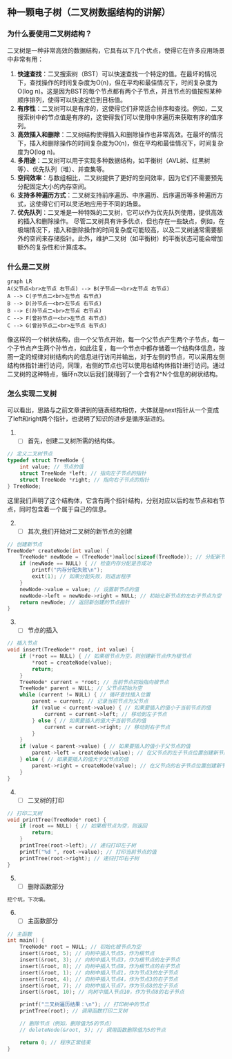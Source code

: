 
## 种一颗电子树（二叉树数据结构的讲解）
### 为什么要使用二叉树结构？
二叉树是一种非常高效的数据结构，它具有以下几个优点，使得它在许多应用场景中非常有用：
1. **快速查找**：二叉搜索树（BST）可以快速查找一个特定的值。在最坏的情况下，查找操作的时间复杂度为O(n)，但在平均和最佳情况下，时间复杂度为O(log n)。这是因为BST的每个节点都有两个子节点，并且节点的值按照某种顺序排列，使得可以快速定位到目标值。
2. **有序性**：二叉树可以是有序的，这使得它们非常适合排序和查找。例如，二叉搜索树中的节点值是有序的，这使得我们可以使用中序遍历来获取有序的值序列。
3. **高效插入和删除**：二叉树结构使得插入和删除操作也非常高效。在最坏的情况下，插入和删除操作的时间复杂度为O(n)，但在平均和最佳情况下，时间复杂度为O(log n)。
4. **多用途**：二叉树可以用于实现多种数据结构，如平衡树（AVL树、红黑树等）、优先队列（堆）、并查集等。
5. **空间效率**：与数组相比，二叉树提供了更好的空间效率，因为它们不需要预先分配固定大小的内存空间。
6. **支持多种遍历方式**：二叉树支持前序遍历、中序遍历、后序遍历等多种遍历方式，这使得它们可以灵活地应用于不同的场景。
7. **优先队列**：二叉堆是一种特殊的二叉树，它可以作为优先队列使用，提供高效的插入和删除操作。
尽管二叉树具有许多优点，但也存在一些缺点，例如，在极端情况下，插入和删除操作的时间复杂度可能较高，以及二叉树通常需要额外的空间来存储指针。此外，维护二叉树（如平衡树）的平衡状态可能会增加额外的复杂性和计算成本。

### 什么是二叉树
```mermaid
graph LR
A(父节点<br>左节点 右节点) --> B(子节点一<br>左节点 右节点)
A --> C(子节点二<br>左节点 右节点)
B --> D(孙节点一<br>左节点 右节点)
B --> E(孙节点二<br>左节点 右节点)
C --> F(曾孙节点一<br>左节点 右节点)
C --> G(曾孙节点二<br>左节点 右节点)
```
像这样的一个树状结构，由一个父节点开始，每一个父节点产生两个子节点，每一个子节点产生两个孙节点，如此往复，每一个节点中都存储着一个结构体信息，按照一定的规律对树结构内的信息进行访问并输出，对于左侧的节点，可以采用左侧结构体指针进行访问，同理，右侧的节点也可以使用右结构体指针进行访问。通过二叉树的这种特点，循环n次以后我们就得到了一个含有2^N个信息的树状结构。

### 怎么实现二叉树
可以看出，思路与之前文章讲到的链表结构相仿，大体就是next指针从一个变成了left和right两个指针，也说明了知识的进步是循序渐进的。
1. - [ ] 首先，创建二叉树所需的结构体。
```c
// 定义二叉树节点
typedef struct TreeNode {
    int value; // 节点的值
    struct TreeNode *left; // 指向左子节点的指针
    struct TreeNode *right; // 指向右子节点的指针
} TreeNode;
```
这里我们声明了这个结构体，它含有两个指针结构，分别对应以后的左节点和右节点，同时包含着一个属于自己的信息。

2. - [ ] 其次,我们开始对二叉树的新节点的创建
```c
// 创建新节点
TreeNode* createNode(int value) {
    TreeNode* newNode = (TreeNode*)malloc(sizeof(TreeNode)); // 分配新节点的内存
    if (newNode == NULL) { // 检查内存分配是否成功
        printf("内存分配失败\n");
        exit(1); // 如果分配失败，则退出程序
    }
    newNode->value = value; // 设置新节点的值
    newNode->left = newNode->right = NULL; // 初始化新节点的左右子节点为空
    return newNode; // 返回新创建的节点指针
}
```
3. - [ ] 节点的插入
```c
// 插入节点
void insert(TreeNode** root, int value) {
    if (*root == NULL) { // 如果根节点为空，则创建新节点作为根节点
        *root = createNode(value);
        return;
    }
    TreeNode* current = *root; // 当前节点初始指向根节点
    TreeNode* parent = NULL; // 父节点初始为空
    while (current != NULL) { // 循环查找插入位置
        parent = current; // 记录当前节点为父节点
        if (value < current->value) { // 如果要插入的值小于当前节点的值
            current = current->left; // 移动到左子节点
        } else { // 如果要插入的值大于当前节点的值
            current = current->right; // 移动到右子节点
        }
    }
    if (value < parent->value) { // 如果要插入的值小于父节点的值
        parent->left = createNode(value); // 在父节点的左子节点位置创建新节点
    } else { // 如果要插入的值大于父节点的值
        parent->right = createNode(value); // 在父节点的右子节点位置创建新节点
    }
}
```
4. - [ ] 二叉树的打印
```c
// 打印二叉树
void printTree(TreeNode* root) {
    if (root == NULL) { // 如果根节点为空，则返回
        return;
    }
    printTree(root->left); // 递归打印左子树
    printf("%d ", root->value); // 打印当前节点的值
    printTree(root->right); // 递归打印右子树
}
```
5. - [ ] 删除函数部分
```c
挖个坑，下次填。
```
6. - [ ] 主函数部分
```c
// 主函数
int main() {
    TreeNode* root = NULL; // 初始化根节点为空
    insert(&root, 5); // 向树中插入节点5，作为根节点
    insert(&root, 3); // 向树中插入节点3，作为根节点的左子节点
    insert(&root, 8); // 向树中插入节点8，作为根节点的右子节点
    insert(&root, 1); // 向树中插入节点1，作为节点3的左子节点
    insert(&root, 4); // 向树中插入节点4，作为节点3的右子节点
    insert(&root, 7); // 向树中插入节点7，作为节点8的左子节点
    insert(&root, 10); // 向树中插入节点10，作为节点8的右子节点

    printf("二叉树遍历结果：\n"); // 打印树中的节点
    printTree(root); // 调用函数打印二叉树

    // 删除节点（例如，删除值为5的节点）
    // deleteNode(&root, 5); // 调用函数删除值为5的节点

    return 0; // 程序正常结束
}
```
<!--stackedit_data:
eyJoaXN0b3J5IjpbNDY4ODE0MjU1LDQ0MjY0NzA0MSw4NDA2Mj
k0MTUsLTEzODg4NDgyOTBdfQ==
-->